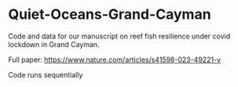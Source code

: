 # Quiet-Oceans-Grand-Cayman

Code and data for our manuscript on reef fish resilience under covid lockdown in Grand Cayman.

Full paper: https://www.nature.com/articles/s41598-023-49221-y 

Code runs sequentially
